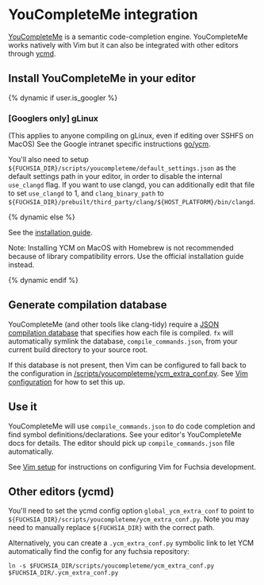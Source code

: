# YouCompleteMe integration

[YouCompleteMe](http://ycm-core.github.io/YouCompleteMe/) is a semantic
code-completion engine. YouCompleteMe works natively with Vim but it can also be
integrated with other editors through [ycmd](https://github.com/Valloric/ycmd).

## Install YouCompleteMe in your editor

{% dynamic if user.is_googler %}

### [Googlers only]  gLinux

(This applies to anyone compiling on gLinux, even if editing over SSHFS on
MacOS) See the Google intranet specific instructions [go/ycm](http://go/ycm).

You'll also need to setup
`${FUCHSIA_DIR}/scripts/youcompleteme/default_settings.json` as the default
settings path in your editor, in order to disable the internal `use_clangd`
flag. If you want to use clangd, you can additionally edit that file to set
`use_clangd` to 1, and `clang_binary_path` to
`${FUCHSIA_DIR}/prebuilt/third_party/clang/${HOST_PLATFORM}/bin/clangd`.

{% dynamic else %}

See the [installation
guide](https://github.com/Valloric/YouCompleteMe#installation).

Note: Installing YCM on MacOS with Homebrew is not recommended because of
library compatibility errors. Use the official installation guide instead.

{% dynamic endif %}

## Generate compilation database

YouCompleteMe (and other tools like clang-tidy) require a [JSON compilation
database](https://clang.llvm.org/docs/JSONCompilationDatabase.html) that
specifies how each file is compiled. `fx` will automatically symlink the database,
`compile_commands.json`, from your current build directory to your source root.

If this database is not present, then Vim can be configured to fall back to the configuration
in [/scripts/youcompleteme/ycm_extra_conf.py](/scripts/youcompleteme/ycm_extra_conf.py). See
[Vim configuration](vim.md) for how to set this up.

## Use it

YouCompleteMe will use `compile_commands.json` to do code completion and find
symbol definitions/declarations. See your editor's YouCompleteMe docs for
details. The editor should pick up `compile_commands.json` file automatically.

See [Vim setup](vim.md) for instructions on configuring Vim for Fuchsia development.

## Other editors (ycmd)

You'll need to set the ycmd config option `global_ycm_extra_conf` to point to
`${FUCHSIA_DIR}/scripts/youcompleteme/ycm_extra_conf.py`.
Note you may need to manually replace `${FUCHSIA_DIR}` with the correct path.

Alternatively, you can create a `.ycm_extra_conf.py` symbolic link to let YCM
automatically find the config for any fuchsia repository:

```posix-terminal
ln -s $FUCHSIA_DIR/scripts/youcompleteme/ycm_extra_conf.py $FUCHSIA_DIR/.ycm_extra_conf.py
```

